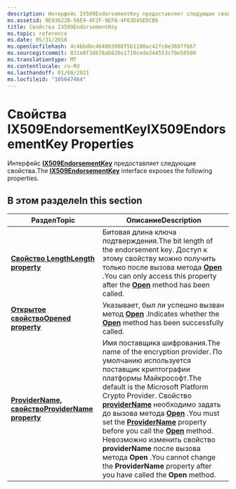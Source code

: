 ```yaml
---
description: Интерфейс IX509EndorsementKey предоставляет следующие свойства.
ms.assetid: 9E93622B-56E9-4F2F-9EFA-4F63D45EDCB6
title: Свойства IX509EndorsementKey
ms.topic: reference
ms.date: 05/31/2018
ms.openlocfilehash: 4c4bbdbc464803988f5b1100ac42fc0e3697fb67
ms.sourcegitcommit: 831e8f3db78ab820e1710cede244553c70e50500
ms.translationtype: MT
ms.contentlocale: ru-RU
ms.lasthandoff: 01/08/2021
ms.locfileid: "105647464"
---
```

# <a name="ix509endorsementkey-properties"></a><span data-ttu-id="149c9-103">Свойства IX509EndorsementKey</span><span class="sxs-lookup"><span data-stu-id="149c9-103">IX509EndorsementKey Properties</span></span>

<span data-ttu-id="149c9-104">Интерфейс [**IX509EndorsementKey**](/windows/desktop/api/Certenroll/nn-certenroll-ix509endorsementkey) предоставляет следующие свойства.</span><span class="sxs-lookup"><span data-stu-id="149c9-104">The [**IX509EndorsementKey**](/windows/desktop/api/Certenroll/nn-certenroll-ix509endorsementkey) interface exposes the following properties.</span></span>

## <a name="in-this-section"></a><span data-ttu-id="149c9-105">В этом разделе</span><span class="sxs-lookup"><span data-stu-id="149c9-105">In this section</span></span>



| <span data-ttu-id="149c9-106">Раздел</span><span class="sxs-lookup"><span data-stu-id="149c9-106">Topic</span></span>                                                                        | <span data-ttu-id="149c9-107">Описание</span><span class="sxs-lookup"><span data-stu-id="149c9-107">Description</span></span>                                                                                                                                                                                                                                                                                                                                               |
|------------------------------------------------------------------------------|-----------------------------------------------------------------------------------------------------------------------------------------------------------------------------------------------------------------------------------------------------------------------------------------------------------------------------------------------------------|
| [<span data-ttu-id="149c9-108">**Свойство Length**</span><span class="sxs-lookup"><span data-stu-id="149c9-108">**Length property**</span></span>](/windows/desktop/api/Certenroll/nf-certenroll-ix509endorsementkey-get_length)<br/>             | <span data-ttu-id="149c9-109">Битовая длина ключа подтверждения.</span><span class="sxs-lookup"><span data-stu-id="149c9-109">The bit length of the endorsement key.</span></span> <span data-ttu-id="149c9-110">Доступ к этому свойству можно получить только после вызова метода [**Open**](/windows/desktop/api/Certenroll/nf-certenroll-ix509endorsementkey-open) .</span><span class="sxs-lookup"><span data-stu-id="149c9-110">You can only access this property after the [**Open**](/windows/desktop/api/Certenroll/nf-certenroll-ix509endorsementkey-open) method has been called.</span></span><br/>                                                                                                                                                                                            |
| [<span data-ttu-id="149c9-111">**Открытое свойство**</span><span class="sxs-lookup"><span data-stu-id="149c9-111">**Opened property**</span></span>](/windows/desktop/api/Certenroll/nf-certenroll-ix509endorsementkey-get_opened)<br/>             | <span data-ttu-id="149c9-112">Указывает, был ли успешно вызван метод [**Open**](/windows/desktop/api/Certenroll/nf-certenroll-ix509endorsementkey-open) .</span><span class="sxs-lookup"><span data-stu-id="149c9-112">Indicates whether the [**Open**](/windows/desktop/api/Certenroll/nf-certenroll-ix509endorsementkey-open) method has been successfully called.</span></span><br/>                                                                                                                                                                                                                                            |
| [<span data-ttu-id="149c9-113">**ProviderName, свойство**</span><span class="sxs-lookup"><span data-stu-id="149c9-113">**ProviderName property**</span></span>](/windows/desktop/api/Certenroll/nf-certenroll-ix509endorsementkey-get_providername)<br/> | <span data-ttu-id="149c9-114">Имя поставщика шифрования.</span><span class="sxs-lookup"><span data-stu-id="149c9-114">The name of the encryption provider.</span></span> <span data-ttu-id="149c9-115">По умолчанию используется поставщик криптографии платформы Майкрософт.</span><span class="sxs-lookup"><span data-stu-id="149c9-115">The default is the Microsoft Platform Crypto Provider.</span></span> <span data-ttu-id="149c9-116">Свойство [**providerName**](/windows/desktop/api/Certenroll/nf-certenroll-ix509endorsementkey-get_providername) необходимо задать до вызова метода [**Open**](/windows/desktop/api/Certenroll/nf-certenroll-ix509endorsementkey-open) .</span><span class="sxs-lookup"><span data-stu-id="149c9-116">You must set the [**ProviderName**](/windows/desktop/api/Certenroll/nf-certenroll-ix509endorsementkey-get_providername) property before you call the [**Open**](/windows/desktop/api/Certenroll/nf-certenroll-ix509endorsementkey-open) method.</span></span> <span data-ttu-id="149c9-117">Невозможно изменить свойство **providerName** после вызова метода **Open** .</span><span class="sxs-lookup"><span data-stu-id="149c9-117">You cannot change the **ProviderName** property after you have called the **Open** method.</span></span><br/> |



 

 

 




